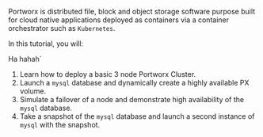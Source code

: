 Portworx is distributed file, block and object storage software purpose built for cloud native applications deployed as containers via a container orchestrator such as `Kubernetes`.

In this tutorial, you will:

Ha hahah`

1. Learn how to deploy a basic 3 node Portworx Cluster.
2. Launch a `mysql` database and dynamically create a highly available PX volume.
3. Simulate a failover of a node and demonstrate high availability of the `mysql` database.
4. Take a snapshot of the `mysql` database and launch a second instance of `mysql` with the snapshot.
